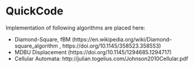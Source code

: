 # QuickCode

Implementation of following algorithms are placed here:
<ul>
<li>Diamond-Square, fBM (https://en.wikipedia.org/wiki/Diamond-square_algorithm , https://doi.org/10.1145/358523.358553)</li>
<li>MDBU Displacement (https://doi.org/10.1145/1294685.1294717)</li>
<li>Cellular Automata: http://julian.togelius.com/Johnson2010Cellular.pdf</li>
</ul>
